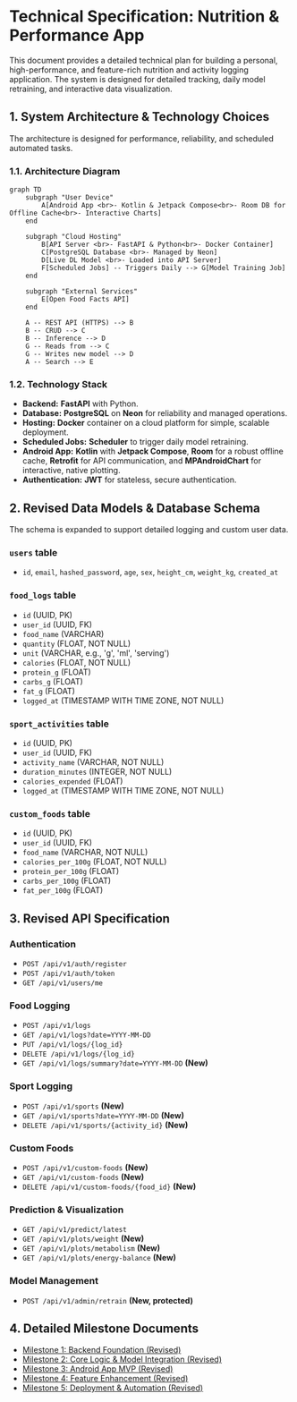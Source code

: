 # Technical Specification: Nutrition & Performance App

This document provides a detailed technical plan for building a personal, high-performance, and feature-rich nutrition and activity logging application. The system is designed for detailed tracking, daily model retraining, and interactive data visualization.

## 1. System Architecture & Technology Choices

The architecture is designed for performance, reliability, and scheduled automated tasks.

### 1.1. Architecture Diagram

```mermaid
graph TD
    subgraph "User Device"
        A[Android App <br>- Kotlin & Jetpack Compose<br>- Room DB for Offline Cache<br>- Interactive Charts]
    end

    subgraph "Cloud Hosting"
        B[API Server <br>- FastAPI & Python<br>- Docker Container]
        C[PostgreSQL Database <br>- Managed by Neon]
        D[Live DL Model <br>- Loaded into API Server]
        F[Scheduled Jobs] -- Triggers Daily --> G[Model Training Job]
    end

    subgraph "External Services"
        E[Open Food Facts API]
    end

    A -- REST API (HTTPS) --> B
    B -- CRUD --> C
    B -- Inference --> D
    G -- Reads from --> C
    G -- Writes new model --> D
    A -- Search --> E
```

### 1.2. Technology Stack

-   **Backend:** **FastAPI** with Python.
- **Database:** **PostgreSQL** on **Neon** for reliability and managed operations.
-   **Hosting:** **Docker** container on a cloud platform for simple, scalable deployment.
-   **Scheduled Jobs:** **Scheduler** to trigger daily model retraining.
-   **Android App:** **Kotlin** with **Jetpack Compose**, **Room** for a robust offline cache, **Retrofit** for API communication, and **MPAndroidChart** for interactive, native plotting.
-   **Authentication:** **JWT** for stateless, secure authentication.

## 2. Revised Data Models & Database Schema

The schema is expanded to support detailed logging and custom user data.

### `users` table
-   `id`, `email`, `hashed_password`, `age`, `sex`, `height_cm`, `weight_kg`, `created_at`

### `food_logs` table
-   `id` (UUID, PK)
-   `user_id` (UUID, FK)
-   `food_name` (VARCHAR)
-   `quantity` (FLOAT, NOT NULL)
-   `unit` (VARCHAR, e.g., 'g', 'ml', 'serving')
-   `calories` (FLOAT, NOT NULL)
-   `protein_g` (FLOAT)
-   `carbs_g` (FLOAT)
-   `fat_g` (FLOAT)
-   `logged_at` (TIMESTAMP WITH TIME ZONE, NOT NULL)

### `sport_activities` table
-   `id` (UUID, PK)
-   `user_id` (UUID, FK)
-   `activity_name` (VARCHAR, NOT NULL)
-   `duration_minutes` (INTEGER, NOT NULL)
-   `calories_expended` (FLOAT)
-   `logged_at` (TIMESTAMP WITH TIME ZONE, NOT NULL)

### `custom_foods` table
-   `id` (UUID, PK)
-   `user_id` (UUID, FK)
-   `food_name` (VARCHAR, NOT NULL)
-   `calories_per_100g` (FLOAT, NOT NULL)
-   `protein_per_100g` (FLOAT)
-   `carbs_per_100g` (FLOAT)
-   `fat_per_100g` (FLOAT)

## 3. Revised API Specification

### Authentication
-   `POST /api/v1/auth/register`
-   `POST /api/v1/auth/token`
-   `GET /api/v1/users/me`

### Food Logging
-   `POST /api/v1/logs`
-   `GET /api/v1/logs?date=YYYY-MM-DD`
-   `PUT /api/v1/logs/{log_id}`
-   `DELETE /api/v1/logs/{log_id}`
-   `GET /api/v1/logs/summary?date=YYYY-MM-DD` **(New)**

### Sport Logging
-   `POST /api/v1/sports` **(New)**
-   `GET /api/v1/sports?date=YYYY-MM-DD` **(New)**
-   `DELETE /api/v1/sports/{activity_id}` **(New)**

### Custom Foods
-   `POST /api/v1/custom-foods` **(New)**
-   `GET /api/v1/custom-foods` **(New)**
-   `DELETE /api/v1/custom-foods/{food_id}` **(New)**

### Prediction & Visualization
-   `GET /api/v1/predict/latest`
-   `GET /api/v1/plots/weight` **(New)**
-   `GET /api/v1/plots/metabolism` **(New)**
-   `GET /api/v1/plots/energy-balance` **(New)**

### Model Management
-   `POST /api/v1/admin/retrain` **(New, protected)**

## 4. Detailed Milestone Documents
- [Milestone 1: Backend Foundation (Revised)](./01_backend_setup.md)
- [Milestone 2: Core Logic & Model Integration (Revised)](./02_model_integration.md)
- [Milestone 3: Android App MVP (Revised)](./03_android_mvp.md)
- [Milestone 4: Feature Enhancement (Revised)](./04_feature_enhancement.md)
- [Milestone 5: Deployment & Automation (Revised)](./05_deployment.md)